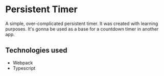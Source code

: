 # Persistent Timer

A simple, over-complicated persistent timer. It was created with learning purposes. It's gonna be used as a base for a countdown timer in another app.

## Technologies used

* Webpack
* Typescript
